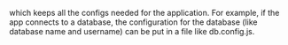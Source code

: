which keeps all the configs needed for the application. For example, if the app connects to a database, the configuration for the database (like database name and username) can be put in a file like db.config.js.
